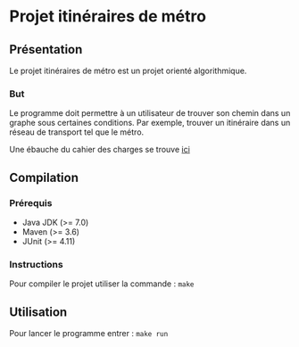 # Projet itinéraires de métro

## Présentation

Le projet itinéraires de métro est un projet orienté algorithmique.

### But
Le programme doit permettre à un utilisateur de trouver son chemin dans un graphe sous certaines conditions. 
Par exemple, trouver un itinéraire dans un réseau de transport tel que le métro.


Une ébauche du cahier des charges se trouve [ici](https://gaufre.informatique.univ-paris-diderot.fr/nsouff/metro/blob/develop/doc/Cahier%20des%20charges(1).md)

## Compilation

### Prérequis
*  Java JDK (>= 7.0)
*  Maven (>= 3.6)
*  JUnit (>= 4.11)

### Instructions
Pour compiler le projet utiliser la commande : `make`


## Utilisation

Pour lancer le programme entrer : `make run` 